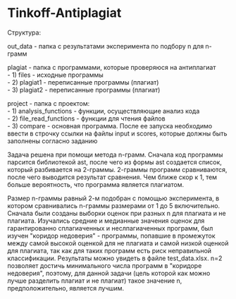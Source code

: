 # Tinkoff-Antiplagiat

 Структура:
 
 out_data - папка с результатами эксперимента по подбору n для n-грамм
 
 plagiat - папка с программами, которые проверяюся на антиплагиат\
     - 1) files - исходные программы\
     - 2) plagiat1 - переписанные программы (плагиат)\
     - 3) plagiat2 - переписанные программы (плагиат)
 
 project - папка с проектом:\
     - 1) analysis_functions - функции, осуществляющие анализ кода\
     - 2) file_read_functions - функции для чтения файлов\
     - 3) compare - основная программа. После ее запуска необходимо ввести в строчку ссылки на файлы input и scores, которые должны быть заполнены согласно заданию

Задача решена при помощи метода n-грамм. Сначала код программы парсится библиотекой ast, после чего из формы ast создается список, который разбивается на 2-граммы. 2-граммы программ сравниваются, после чего выводится результат сравнения. Чем ближе скор к 1, тем больше вероятность, что программа является плагиатом.

Размер n-граммы равный 2-м подобран с помощью эксперимента, в котором сравнивались n-граммы размерами от 1 до 5 включительно. Сначала были созданы выборки оценок при разных n для плагиата и не плагиата. Изучались средние и медианные значения оценок для гарантированно сплагиаченных и неслпагиаченных программ, был изучен "коридор недоверия" - программы, попавшие в промежуток между самой высокой оценкой для не плагиата и самой низкой оценкой для плагиата, так как для таких программ есть риск неправильной классификации. Результаты можно увидеть в файле test_data.xlsx. n=2 позволяет достичь минимального числа программ в "коридоре недоверия", поэтому, для данной задачи (цель которой как можно лучше разделить плагиат и не плагиат) такое значение n, предположительно, является лучшим.
